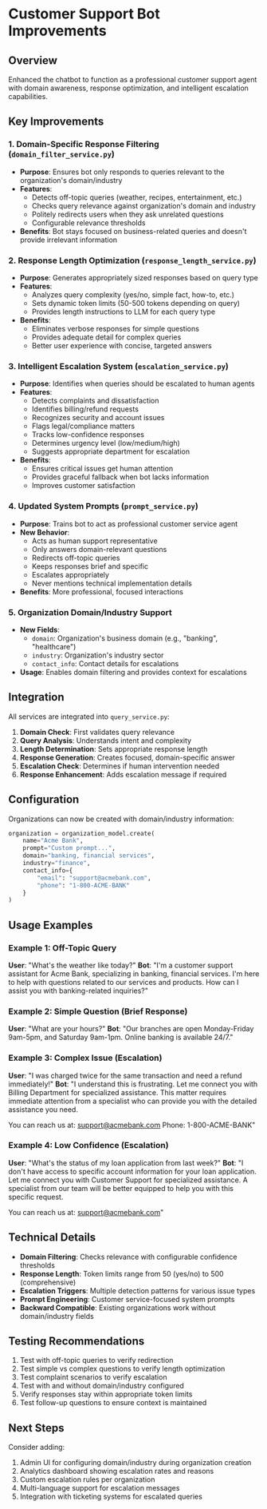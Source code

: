 # Customer Support Bot Improvements

## Overview
Enhanced the chatbot to function as a professional customer support agent with domain awareness, response optimization, and intelligent escalation capabilities.

## Key Improvements

### 1. Domain-Specific Response Filtering (`domain_filter_service.py`)
- **Purpose**: Ensures bot only responds to queries relevant to the organization's domain/industry
- **Features**:
  - Detects off-topic queries (weather, recipes, entertainment, etc.)
  - Checks query relevance against organization's domain and industry
  - Politely redirects users when they ask unrelated questions
  - Configurable relevance thresholds
- **Benefits**: Bot stays focused on business-related queries and doesn't provide irrelevant information

### 2. Response Length Optimization (`response_length_service.py`)
- **Purpose**: Generates appropriately sized responses based on query type
- **Features**:
  - Analyzes query complexity (yes/no, simple fact, how-to, etc.)
  - Sets dynamic token limits (50-500 tokens depending on query)
  - Provides length instructions to LLM for each query type
- **Benefits**:
  - Eliminates verbose responses for simple questions
  - Provides adequate detail for complex queries
  - Better user experience with concise, targeted answers

### 3. Intelligent Escalation System (`escalation_service.py`)
- **Purpose**: Identifies when queries should be escalated to human agents
- **Features**:
  - Detects complaints and dissatisfaction
  - Identifies billing/refund requests
  - Recognizes security and account issues
  - Flags legal/compliance matters
  - Tracks low-confidence responses
  - Determines urgency level (low/medium/high)
  - Suggests appropriate department for escalation
- **Benefits**:
  - Ensures critical issues get human attention
  - Provides graceful fallback when bot lacks information
  - Improves customer satisfaction

### 4. Updated System Prompts (`prompt_service.py`)
- **Purpose**: Trains bot to act as professional customer service agent
- **New Behavior**:
  - Acts as human support representative
  - Only answers domain-relevant questions
  - Redirects off-topic queries
  - Keeps responses brief and specific
  - Escalates appropriately
  - Never mentions technical implementation details
- **Benefits**: More professional, focused interactions

### 5. Organization Domain/Industry Support
- **New Fields**:
  - `domain`: Organization's business domain (e.g., "banking", "healthcare")
  - `industry`: Organization's industry sector
  - `contact_info`: Contact details for escalations
- **Usage**: Enables domain filtering and provides context for escalations

## Integration

All services are integrated into `query_service.py`:

1. **Domain Check**: First validates query relevance
2. **Query Analysis**: Understands intent and complexity
3. **Length Determination**: Sets appropriate response length
4. **Response Generation**: Creates focused, domain-specific answer
5. **Escalation Check**: Determines if human intervention needed
6. **Response Enhancement**: Adds escalation message if required

## Configuration

Organizations can now be created with domain/industry information:

```python
organization = organization_model.create(
    name="Acme Bank",
    prompt="Custom prompt...",
    domain="banking, financial services",
    industry="finance",
    contact_info={
        "email": "support@acmebank.com",
        "phone": "1-800-ACME-BANK"
    }
)
```

## Usage Examples

### Example 1: Off-Topic Query
**User**: "What's the weather like today?"
**Bot**: "I'm a customer support assistant for Acme Bank, specializing in banking, financial services. I'm here to help with questions related to our services and products. How can I assist you with banking-related inquiries?"

### Example 2: Simple Question (Brief Response)
**User**: "What are your hours?"
**Bot**: "Our branches are open Monday-Friday 9am-5pm, and Saturday 9am-1pm. Online banking is available 24/7."

### Example 3: Complex Issue (Escalation)
**User**: "I was charged twice for the same transaction and need a refund immediately!"
**Bot**: "I understand this is frustrating. Let me connect you with Billing Department for specialized assistance. This matter requires immediate attention from a specialist who can provide you with the detailed assistance you need.

You can reach us at: support@acmebank.com
Phone: 1-800-ACME-BANK"

### Example 4: Low Confidence (Escalation)
**User**: "What's the status of my loan application from last week?"
**Bot**: "I don't have access to specific account information for your loan application. Let me connect you with Customer Support for specialized assistance. A specialist from our team will be better equipped to help you with this specific request.

You can reach us at: support@acmebank.com"

## Technical Details

- **Domain Filtering**: Checks relevance with configurable confidence thresholds
- **Response Length**: Token limits range from 50 (yes/no) to 500 (comprehensive)
- **Escalation Triggers**: Multiple detection patterns for various issue types
- **Prompt Engineering**: Customer service-focused system prompts
- **Backward Compatible**: Existing organizations work without domain/industry fields

## Testing Recommendations

1. Test with off-topic queries to verify redirection
2. Test simple vs complex questions to verify length optimization
3. Test complaint scenarios to verify escalation
4. Test with and without domain/industry configured
5. Verify responses stay within appropriate token limits
6. Test follow-up questions to ensure context is maintained

## Next Steps

Consider adding:
1. Admin UI for configuring domain/industry during organization creation
2. Analytics dashboard showing escalation rates and reasons
3. Custom escalation rules per organization
4. Multi-language support for escalation messages
5. Integration with ticketing systems for escalated queries

